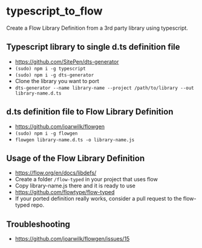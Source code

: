 # typescript_to_flow
Create a Flow Library Definition from a 3rd party library using typescript.

## Typescript library to single d.ts definition file

* https://github.com/SitePen/dts-generator
* `(sudo) npm i -g typescript`
* `(sudo) npm i -g dts-generator`
* Clone the library you want to port
* `dts-generator --name library-name --project /path/to/library --out library-name.d.ts`

## d.ts definition file to Flow Library Definition

* https://github.com/joarwilk/flowgen
* `(sudo) npm i -g flowgen`
* `flowgen library-name.d.ts -o library-name.js`

## Usage of the Flow Library Definition

* https://flow.org/en/docs/libdefs/
* Create a folder `/flow-typed` in your project that uses flow
* Copy library-name.js there and it is ready to use
* https://github.com/flowtype/flow-typed
* If your ported definition really works, consider a pull request to the flow-typed repo.

## Troubleshooting

* https://github.com/joarwilk/flowgen/issues/15